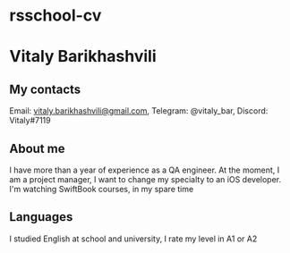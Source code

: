 # rsschool-cv
# Vitaly Barikhashvili
## My contacts
Email: vitaly.barikhashvili@gmail.com, Telegram: @vitaly_bar, Discord: Vitaly#7119
## About me
I have more than a year of experience as a QA engineer. At the moment, I am a project manager, I want to change my specialty to an iOS developer.
I'm watching SwiftBook courses, in my spare time
## Languages
I studied English at school and university, I rate my level in A1 or A2
